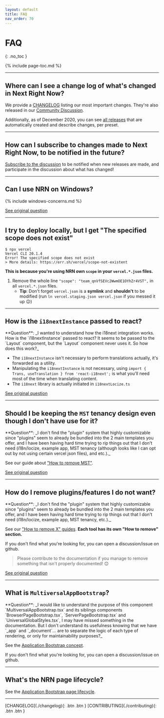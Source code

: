 ```yaml
---
layout: default
title: FAQ
nav_order: 70
---
```


# FAQ
{: .no_toc }

{% include page-toc.md %}

---

## Where can I see a change log of what's changed in Next Right Now?

We provide a [CHANGELOG](./changelog) listing our most important changes. They're also released in our [Community Discussion](https://github.com/UnlyEd/next-right-now/discussions/166).

Additionally, as of December 2020, you can see [all releases](https://github.com/UnlyEd/next-right-now/releases) that are automatically created and describe changes, per preset.

---

## How can I subscribe to changes made to Next Right Now, to be notified in the future?

[Subscribe to the discussion](https://github.com/UnlyEd/next-right-now/discussions/166) to be notified when new releases are made, and participate in the
discussion about what has changed!

---


## Can I use NRN on Windows?

{% include windows-concerns.md %}

[See original question](https://github.com/UnlyEd/next-right-now/issues/55)

---

## I try to deploy locally, but I get "The specified scope does not exist"

```
$ npx vercel
Vercel CLI 20.1.4
Error! The specified scope does not exist
> More details: https://err.sh/vercel/scope-not-existent
```

**This is because you're using NRN own `scope` in your `vercel.*.json` files.**

1. Remove the whole line `"scope": "team_qnVfSEVc2WwmOE1OYhZr4VST",` in all `vercel.*.json` files.
    - **Tip**: Don't forget `vercel.json` is a **symlink** and **shouldn't** to be modified (run `ln vercel.staging.json vercel.json` if you messed it up :wink:)

---

## How is the `i18nextInstance` passed to react?

<div class="code-example" markdown="1">
  **Question**: _I wanted to understand how the i18next integration works. How is the `i18nextInstance` passed to react? It seems to be passed to the `Layout` component, but the `Layout` component never uses it. So how does this work?_
</div>

- The `i18nextInstance` isn't necessary to perform translations actually, it's forwarded as a utility.
- Manipulating the `i18nextInstance` is not necessary, using `import { Trans, useTranslation } from 'react-i18next';` is what you'll need most of the time when translating content.
- The `i18next` library is actually initiated in `i18nextLocize.ts`

[See original question](https://github.com/UnlyEd/next-right-now/issues/14#issuecomment-601557549)

---

## Should I be keeping the `MST` tenancy design even though I don't have use for it?

<div class="code-example" markdown="1">
  **Question**: _I don't find the "plugin" system that highly customizable since "plugins" seem to already be bundled into the 2 main templates you offer, and I have been having hard time trying to rip things out that I don't need (i18n/locize, example app, MST tenancy (although looks like I can opt out by not using certain vercel json files), and etc.)._
</div>

See our guide about ["How to remove MST"](../guides/tenancy/remove-MST).

[See original question](https://github.com/UnlyEd/next-right-now/issues/151)

---

## How do I remove plugins/features I do not want?

<div class="code-example" markdown="1">
  **Question**: _I don't find the "plugin" system that highly customizable since "plugins" seem to already be bundled into the 2 main templates you offer, and I have been having hard time trying to rip things out that I don't need (i18n/locize, example app, MST tenancy, etc.)._
</div>

See our ["How to remove X" guides](../guides). **Each tool has its own "How to remove" section.**

If you don't find what you're looking for, you can open a discussion/issue on github.

> Please contribute to the documentation if you manage to remove something that isn't properly documented! :blush:

[See original question](https://github.com/UnlyEd/next-right-now/issues/151)

---

## What is `MultiversalAppBootstrap`?

<div class="code-example" markdown="1">
  **Question**: _I would like to understand the purpose of this component `MultiversalAppBootstrap.tsx` and its siblings components `BrowserPageBootstrap.tsx`, `ServerPageBootstrap.tsx` and `UniversalGlobalStyles.tsx`, I may have missed something in the documentation. But I don't understand its usefulness knowing that we have `_app` and `_document`... are to separate the logic of each type of rendering, or only for maintainability purposes?_
</div>

See the [Application Bootstrap concept](../concepts/app-bootstrap).

If you don't find what you're looking for, you can open a discussion/issue on github.

---

## What's the NRN page lifecycle?

See the [Application Bootstrap page lifecycle](../concepts/app-bootstrap#whats-the-nrn-page-lifecycle).

---

<div class="pagination-section space-even">
    <span class="fs-4" markdown="1">
    [CHANGELOG](./changelog){: .btn .btn }
    </span>
    <span class="fs-4" markdown="1">
    [CONTRIBUTING](./contributing){: .btn .btn }
    </span>
</div>
